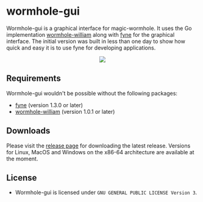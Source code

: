 # wormhole-gui

Wormhole-gui is a graphical interface for magic-wormhole. It uses the Go implementation [wormhole-william](https://github.com/psanford/wormhole-william) along with [fyne](https://github.com/fyne-io/fyne) for the graphical interface. The initial version was built in less than one day to show how quick and easy it is to use fyne for developing applications.

<p align="center">
  <img src="https://user-images.githubusercontent.com/25466657/85455441-306afe80-b59e-11ea-822d-68647380de49.png" />
</p>

## Requirements

Wormhole-gui wouldn't be possible without the following packages:

- [fyne](https://github.com/fyne-io/fyne) (version 1.3.0 or later)
- [wormhole-william](https://github.com/psanford/wormhole-william) (version 1.0.1 or later)

## Downloads

Please visit the [release page](https://github.com/Jacalz/wormhole-gui/releases) for downloading the latest release.
Versions for Linux, MacOS and Windows on the x86-64 architecture are available at the moment.

## License
- Wormhole-gui is licensed under `GNU GENERAL PUBLIC LICENSE Version 3`.

